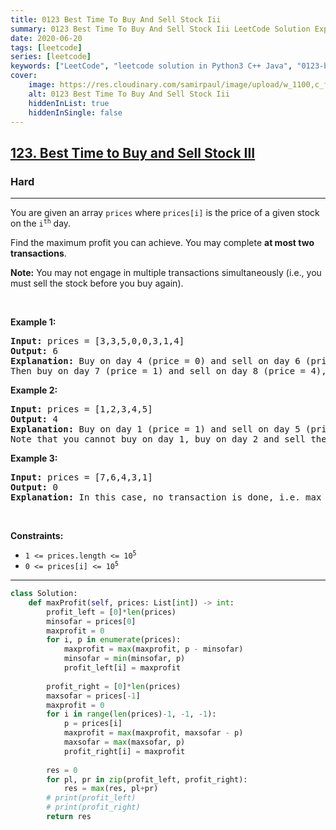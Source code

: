 ```yaml
---
title: 0123 Best Time To Buy And Sell Stock Iii
summary: 0123 Best Time To Buy And Sell Stock Iii LeetCode Solution Explained
date: 2020-06-20
tags: [leetcode]
series: [leetcode]
keywords: ["LeetCode", "leetcode solution in Python3 C++ Java", "0123-best-time-to-buy-and-sell-stock-iii LeetCode Solution Explained"]
cover:
    image: https://res.cloudinary.com/samirpaul/image/upload/w_1100,c_fit,co_rgb:FFFFFF,l_text:Arial_75_bold:0123 Best Time To Buy And Sell Stock Iii - Solution Explained/problem-solving.webp
    alt: 0123 Best Time To Buy And Sell Stock Iii
    hiddenInList: true
    hiddenInSingle: false
---
```



<h2><a href="https://leetcode.com/problems/best-time-to-buy-and-sell-stock-iii/">123. Best Time to Buy and Sell Stock III</a></h2><h3>Hard</h3><hr><div><p>You are given an array <code>prices</code> where <code>prices[i]</code> is the price of a given stock on the <code>i<sup>th</sup></code> day.</p>

<p>Find the maximum profit you can achieve. You may complete <strong>at most two transactions</strong>.</p>

<p><strong>Note:</strong> You may not engage in multiple transactions simultaneously (i.e., you must sell the stock before you buy again).</p>

<p>&nbsp;</p>
<p><strong class="example">Example 1:</strong></p>

<pre><strong>Input:</strong> prices = [3,3,5,0,0,3,1,4]
<strong>Output:</strong> 6
<strong>Explanation:</strong> Buy on day 4 (price = 0) and sell on day 6 (price = 3), profit = 3-0 = 3.
Then buy on day 7 (price = 1) and sell on day 8 (price = 4), profit = 4-1 = 3.</pre>

<p><strong class="example">Example 2:</strong></p>

<pre><strong>Input:</strong> prices = [1,2,3,4,5]
<strong>Output:</strong> 4
<strong>Explanation:</strong> Buy on day 1 (price = 1) and sell on day 5 (price = 5), profit = 5-1 = 4.
Note that you cannot buy on day 1, buy on day 2 and sell them later, as you are engaging multiple transactions at the same time. You must sell before buying again.
</pre>

<p><strong class="example">Example 3:</strong></p>

<pre><strong>Input:</strong> prices = [7,6,4,3,1]
<strong>Output:</strong> 0
<strong>Explanation:</strong> In this case, no transaction is done, i.e. max profit = 0.
</pre>

<p>&nbsp;</p>
<p><strong>Constraints:</strong></p>

<ul>
	<li><code>1 &lt;= prices.length &lt;= 10<sup>5</sup></code></li>
	<li><code>0 &lt;= prices[i] &lt;= 10<sup>5</sup></code></li>
</ul>
</div>

---




```python
class Solution:
    def maxProfit(self, prices: List[int]) -> int:
        profit_left = [0]*len(prices)
        minsofar = prices[0]
        maxprofit = 0
        for i, p in enumerate(prices):
            maxprofit = max(maxprofit, p - minsofar)
            minsofar = min(minsofar, p)
            profit_left[i] = maxprofit
        
        profit_right = [0]*len(prices)
        maxsofar = prices[-1]
        maxprofit = 0
        for i in range(len(prices)-1, -1, -1):
            p = prices[i]
            maxprofit = max(maxprofit, maxsofar - p)
            maxsofar = max(maxsofar, p)
            profit_right[i] = maxprofit
        
        res = 0
        for pl, pr in zip(profit_left, profit_right):
            res = max(res, pl+pr)
        # print(profit_left)
        # print(profit_right)
        return res
```
